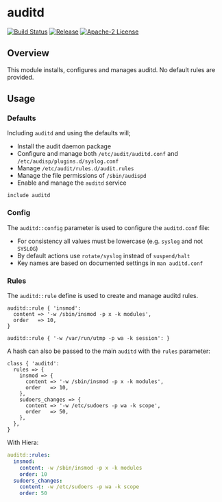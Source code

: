 # auditd

[![Build Status](https://github.com/gibbs/puppet-auditd/workflows/CI/badge.svg)](https://github.com/gibbs/puppet-auditd/actions?query=workflow%3ACI)
[![Release](https://github.com/gibbs/puppet-auditd/workflows/Release/badge.svg)](https://github.com/gibbs/puppet-auditd/actions?query=workflow%3ARelease)
[![Apache-2 License](https://img.shields.io/github/license/gibbs/puppet-auditd.svg)](LICENSE)

## Overview

This module installs, configures and manages auditd. No default rules are
provided.

## Usage

### Defaults

Including `auditd` and using the defaults will;

- Install the audit daemon package
- Configure and manage both `/etc/audit/auditd.conf` and
`/etc/audisp/plugins.d/syslog.conf`
- Manage `/etc/audit/rules.d/audit.rules`
- Manage the file permissions of `/sbin/audispd`
- Enable and manage the `auditd` service

```puppet
include auditd
```

### Config

The `auditd::config` parameter is used to configure the `auditd.conf` file:

- For consistency all values must be lowercase (e.g. `syslog` and not `SYSLOG`)
- By default actions use `rotate/syslog` instead of `suspend/halt`
- Key names are based on documented settings in `man auditd.conf`

### Rules

The `auditd::rule` define is used to create and manage auditd rules.

```puppet
auditd::rule { 'insmod':
  content => '-w /sbin/insmod -p x -k modules',
  order   => 10,
}

auditd::rule { '-w /var/run/utmp -p wa -k session': }
```

A hash can also be passed to the main `auditd` with the `rules` parameter:

```puppet
class { 'auditd':
  rules => {
    insmod => {
      content => '-w /sbin/insmod -p x -k modules',
      order   => 10,
    },
    sudoers_changes => {
      content => '-w /etc/sudoers -p wa -k scope',
      order   => 50,
    },
  },
}
```

With Hiera:

```yaml
auditd::rules:
  insmod:
    content: -w /sbin/insmod -p x -k modules
    order: 10
  sudoers_changes:
    content: -w /etc/sudoers -p wa -k scope
    order: 50
```
